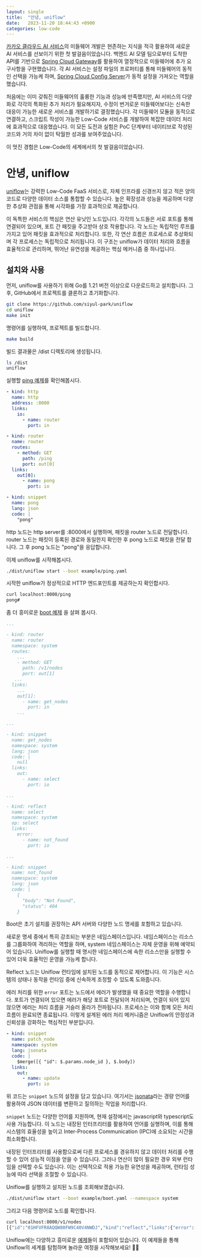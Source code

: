 ```yaml
---
layout: single
title:  "안녕, uniflow"
date:   2023-11-20 18:44:43 +0900
categories: low-code
---
```


[카카오 클라우드 AI 서비스](https://kakaocloud.com)의 미들웨어 개발은 현존하는 지식을 적극 활용하여 새로운 AI 서비스를 선보이기 위한 첫 발걸음이었습니다. 백엔드 AI 모델 팀으로부터 도착한 API를 기반으로 [Spring Cloud Gateway](https://spring.io/projects/spring-cloud-gateway)를 활용하여 열정적으로 미들웨어에 추가 요구사항을 구현했습니다. 각 AI 서비스는 설정 파일의 프로퍼티를 통해 미들웨어의 동적인 선택을 가능케 하며, [Spring Cloud Config Server](https://spring.io/projects/spring-cloud-config)가 동적 설정을 가져오는 역할을 했습니다.

처음에는 이미 갖춰진 미들웨어의 훌륭한 기능과 성능에 만족했지만, AI 서비스의 다양화로 각각의 특화된 추가 처리가 필요해지자, 수정이 번거로운 미들웨어보다는 신속한 대응이 가능한 새로운 서비스를 개발하기로 결정했습니다. 각 미들웨어 모듈을 동적으로 연결하고, 스크립트 작성이 가능한 Low-Code 서비스를 개발하여 복잡한 데이터 처리에 효과적으로 대응했습니다. 이 모든 도전과 실험은 PoC 단계부터 네이티브로 작성된 코드와 거의 차이 없이 탁월한 성과를 보여주었습니다.

이 멋진 경험은 Low-Code의 세계에서의 첫 발걸음이었습니다.

# 안녕, uniflow
[uniflow](https://github.com/siyul-park/uniflow)는 강력한 Low-Code FaaS 서비스로, 자체 인프라를 신경쓰지 않고 적은 양의 코드로 다양한 데이터 소스를 통합할 수 있습니다. 높은 확장성과 성능을 제공하며 다양한 추상화 관점을 통해 시각화를 가장 효과적으로 제공합니다.

이 독특한 서비스의 핵심은 연산 유닛인 노드입니다. 각각의 노드들은 서로 포트를 통해 연결되어 있으며, 포트 간 패킷을 주고받아 상호 작용합니다. 각 노드는 독립적인 루프를 가지고 있어 패킷을 효과적으로 처리합니다. 또한, 각 연산 흐름은 프로세스로 추상화되며 각 프로세스는 독립적으로 처리됩니다. 이 구조는 uniflow가 데이터 처리와 흐름을 효율적으로 관리하며, 뛰어난 유연성을 제공하는 핵심 메커니즘 중 하나입니다.

## 설치와 사용
먼저, uniflow를 사용하기 위해 Go를 1.21 버전 이상으로 다운로드하고 설치합니다. 그 후, GitHub에서 프로젝트를 클론하고 초기화합니다.

```bash
git clone https://github.com/siyul-park/uniflow
cd uniflow
make init
```

명령어를 실행하여, 프로젝트를 빌드합니다.

```bash
make build
```

빌드 결과물은 /dist 디렉토리에 생성됩니다.

```bash
ls /dist
uniflow
```

실행할 [ping 예제](https://github.com/siyul-park/uniflow/blob/main/examples/ping.yaml)를 확인해봅시다.

```yaml
- kind: http
  name: http
  address: :8000
  links:
    io:
      - name: router
        port: in

- kind: router
  name: router
  routes:
    - method: GET
      path: /ping
      port: out[0]
  links:
    out[0]:
      - name: pong
        port: io

- kind: snippet
  name: pong
  lang: json
  code: |
    "pong"
```
http 노드는 http server를 :8000에서 실행하며, 패킷을 router 노드로 전달합니다. router 노드는 패킷이 등록된 경로와 동일한지 확인한 후 pong 노드로 패킷을 전달 합니다. 그 후 pong 노드는 "pong"을 응답합니다.

이제 uniflow를 시작해봅시다. 

```bash
./dist/uniflow start --boot example/ping.yaml
```

시작한 uniflow가 정상적으로 HTTP 엔드포인트를 제공하는지 확인합시다.

```bash
curl localhost:8000/ping
pong#
```

좀 더 흥미로운 [boot 예제](https://github.com/siyul-park/uniflow/blob/main/examples/boot.yaml) 을 살펴 봅시다.

```yaml
...

- kind: router
  name: router
  namespace: system
  routes:
    ...
    - method: GET
      path: /v1/nodes
      port: out[1]
   ...
  links:
    ...
    out[1]:
      - name: get_nodes
        port: in
    ...

...

- kind: snippet
  name: get_nodes
  namespace: system
  lang: json
  code: |
    null
  links:
    out:
      - name: select
        port: io

...

- kind: reflect
  name: select
  namespace: system
  op: select
  links:
    error:
      - name: not_found
        port: io

...

- kind: snippet
  name: not_found
  namespace: system
  lang: json
  code: |
    { 
      "body": "Not Found",
      "status": 404
    }
```

Boot은 초기 설치를 권장하는 API 서버와 다양한 노드 명세를 포함하고 있습니다.

새로운 명세 중에서 특히 강조되는 부분은 네임스페이스입니다. 네임스페이스는 리소스를 그룹화하여 격리하는 역할을 하며, system 네임스페이스는 자체 운영을 위해 예약되어 있습니다. Uniflow를 실행할 때 명시한 네임스페이스에 속한 리소스만을 실행할 수 있어 더욱 효율적인 운영을 가능케 합니다.

Reflect 노드는 Uniflow 런타임에 설치된 노드를 동적으로 제어합니다. 이 기능은 시스템의 상태나 동작을 런타임 중에 신속하게 조정할 수 있도록 도와줍니다.

에러 처리를 위한 `error` 포트는 노드에서 에러가 발생했을 때 중요한 역할을 수행합니다. 포트가 연결되어 있으면 에러가 해당 포트로 전달되어 처리되며, 연결이 되어 있지 않으면 에러는 처리 흐름을 거슬러 올라가 전파됩니다. 프로세스는 이와 함께 모든 처리 흐름이 완료되면 종료됩니다. 이렇게 설계된 에러 처리 메커니즘은 Uniflow의 안정성과 신뢰성을 강화하는 핵심적인 부분입니다.

```yaml
- kind: snippet
  name: patch_node
  namespace: system
  lang: jsonata
  code: |
    $merge([{ "id": $.params.node_id }, $.body])
  links:
    out:
      - name: update
        port: io
```

위 코드는 `snippet` 노드의 설정을 담고 있습니다. 여기서는 [jsonata](https://jsonata.org)라는 경량 언어를 활용하여 JSON 데이터를 변환하고 질의하는 작업을 처리합니다.

`snippet` 노드는 다양한 언어를 지원하며, 현재 설정에서는 javascript와 typescript도 사용 가능합니다. 이 노드는 내장된 인터프리터를 활용하여 언어를 실행하며, 이를 통해 시스템의 효율성을 높이고 Inter-Process Communication (IPC)에 소요되는 시간을 최소화합니다.

내장된 인터프리터를 사용함으로써 다른 프로세스를 경유하지 않고 데이터 처리를 수행할 수 있어 성능적 이점을 얻을 수 있습니다. 그러나 연산이 많이 필요한 경우 외부 런타임을 선택할 수도 있습니다. 이는 선택적으로 적용 가능한 유연성을 제공하며, 런타임 성능에 따라 선택을 조절할 수 있습니다.

Uniflow를 실행하고 설치된 노드를 조회해보겠습니다.

```bash
./dist/uniflow start --boot example/boot.yaml --namespace system
```

그리고 다음 명령어로 노드를 확인합니다.

```bash
curl localhost:8000/v1/nodes                                                      
[{"id":"01HFVFR8AQQW80FW9C40V4NWDJ","kind":"reflect","links":{"error":[{"name":"not_found","port":"io"}]},"name":"insert","namespace":"system","op":"insert"},{"id":"01HFVFR8B05TJCKGDEP1J8Q5EC","kind":"reflect","links":{"error":[{"name":"not_found","port":"io"}]},"name":"update","namespace":"system","op":"update"},...]#
```

Uniflow에는 다양하고 흥미로운 [예제](https://github.com/siyul-park/uniflow/tree/main/examples)들이 포함되어 있습니다. 이 예제들을 통해 Uniflow의 세계를 탐험하며 놀라운 여정을 시작해보세요! 🚀🌟